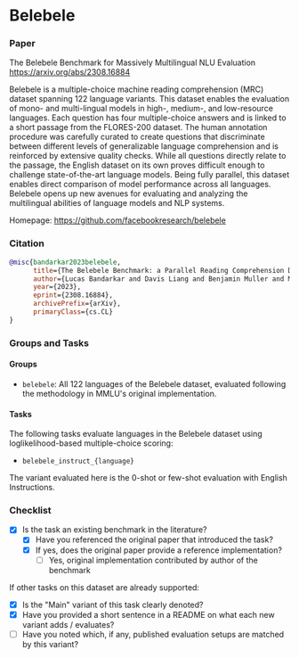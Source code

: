 # Belebele

### Paper

The Belebele Benchmark for Massively Multilingual NLU Evaluation
https://arxiv.org/abs/2308.16884

Belebele is a multiple-choice machine reading comprehension (MRC) dataset spanning 122 language variants. This dataset enables the evaluation of mono- and multi-lingual models in high-, medium-, and low-resource languages. Each question has four multiple-choice answers and is linked to a short passage from the FLORES-200 dataset. The human annotation procedure was carefully curated to create questions that discriminate between different levels of generalizable language comprehension and is reinforced by extensive quality checks. While all questions directly relate to the passage, the English dataset on its own proves difficult enough to challenge state-of-the-art language models. Being fully parallel, this dataset enables direct comparison of model performance across all languages. Belebele opens up new avenues for evaluating and analyzing the multilingual abilities of language models and NLP systems.

Homepage: https://github.com/facebookresearch/belebele

### Citation

```bibtex
@misc{bandarkar2023belebele,
      title={The Belebele Benchmark: a Parallel Reading Comprehension Dataset in 122 Language Variants},
      author={Lucas Bandarkar and Davis Liang and Benjamin Muller and Mikel Artetxe and Satya Narayan Shukla and Donald Husa and Naman Goyal and Abhinandan Krishnan and Luke Zettlemoyer and Madian Khabsa},
      year={2023},
      eprint={2308.16884},
      archivePrefix={arXiv},
      primaryClass={cs.CL}
}
```

### Groups and Tasks

#### Groups

- `belebele`: All 122 languages of the Belebele dataset, evaluated following the methodology in MMLU's original implementation.

#### Tasks


The following tasks evaluate languages in the Belebele dataset using loglikelihood-based multiple-choice scoring:
- `belebele_instruct_{language}`

The variant evaluated here is the 0-shot or few-shot evaluation with English Instructions.

### Checklist

* [x] Is the task an existing benchmark in the literature?
  * [x] Have you referenced the original paper that introduced the task?
  * [x] If yes, does the original paper provide a reference implementation?
    * [ ] Yes, original implementation contributed by author of the benchmark

If other tasks on this dataset are already supported:
* [x] Is the "Main" variant of this task clearly denoted?
* [x] Have you provided a short sentence in a README on what each new variant adds / evaluates?
* [ ] Have you noted which, if any, published evaluation setups are matched by this variant?
